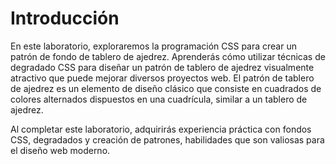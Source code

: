 # Introducción

En este laboratorio, exploraremos la programación CSS para crear un patrón de fondo de tablero de ajedrez. Aprenderás cómo utilizar técnicas de degradado CSS para diseñar un patrón de tablero de ajedrez visualmente atractivo que puede mejorar diversos proyectos web. El patrón de tablero de ajedrez es un elemento de diseño clásico que consiste en cuadrados de colores alternados dispuestos en una cuadrícula, similar a un tablero de ajedrez.

Al completar este laboratorio, adquirirás experiencia práctica con fondos CSS, degradados y creación de patrones, habilidades que son valiosas para el diseño web moderno.
